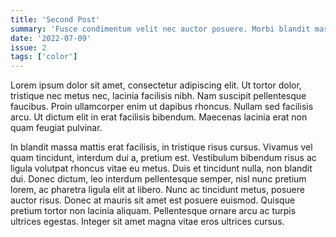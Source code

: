 ```yaml
---
title: 'Second Post'
summary: 'Fusce condimentum velit nec auctor posuere. Morbi blandit massa non sem rhoncus accumsan. In mollis eros vitae tellus laoreet, mollis convallis massa tempus.'
date: '2022-07-09'
issue: 2
tags: ['color']
---
```


Lorem ipsum dolor sit amet, consectetur adipiscing elit. Ut tortor dolor, tristique nec metus nec, lacinia facilisis nibh. Nam suscipit pellentesque faucibus. Proin ullamcorper enim ut dapibus rhoncus. Nullam sed facilisis arcu. Ut dictum elit in erat facilisis bibendum. Maecenas lacinia erat non quam feugiat pulvinar.

In blandit massa mattis erat facilisis, in tristique risus cursus. Vivamus vel quam tincidunt, interdum dui a, pretium est. Vestibulum bibendum risus ac ligula volutpat rhoncus vitae eu metus. Duis et tincidunt nulla, non blandit dui. Donec dictum, leo interdum pellentesque semper, nisl nunc pretium lorem, ac pharetra ligula elit at libero. Nunc ac tincidunt metus, posuere auctor risus. Donec at mauris sit amet est posuere euismod. Quisque pretium tortor non lacinia aliquam. Pellentesque ornare arcu ac turpis ultrices egestas. Integer sit amet magna vitae eros ultrices cursus.
